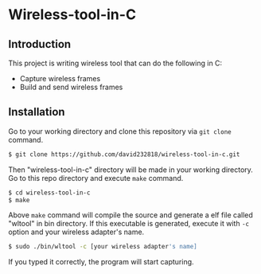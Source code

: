 # Wireless-tool-in-C

## Introduction
This project is writing wireless tool that can do the following in C:
 - Capture wireless frames
 - Build and send wireless frames

## Installation

Go to your working directory and clone this repository via `git clone` command.

```Bash
$ git clone https://github.com/david232818/wireless-tool-in-c.git
```

Then "wireless-tool-in-c" directory will be made in your working directory. Go to this repo directory and execute `make` command.

```Bash
$ cd wireless-tool-in-c
$ make
``` 

Above `make` command will compile the source and generate a elf file called "wltool" in bin directory. If this executable is generated, execute it with `-c` option and your wireless adapter's name.

```Bash
$ sudo ./bin/wltool -c [your wireless adapter's name]
```

If you typed it correctly, the program will start capturing.
